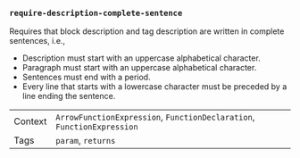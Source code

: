 ### `require-description-complete-sentence`

Requires that block description and tag description are written in complete sentences, i.e.,

* Description must start with an uppercase alphabetical character.
* Paragraph must start with an uppercase alphabetical character.
* Sentences must end with a period.
* Every line that starts with a lowercase character must be preceded by a line ending the sentence.

|||
|---|---|
|Context|`ArrowFunctionExpression`, `FunctionDeclaration`, `FunctionExpression`|
|Tags|`param`, `returns`|

<!-- assertions requireDescriptionCompleteSentence -->
